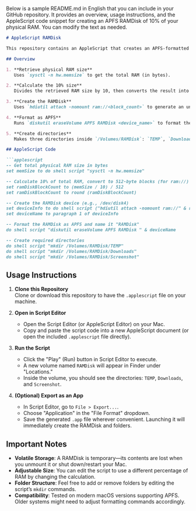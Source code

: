 Below is a sample README.md in English that you can include in your GitHub repository. It provides an overview, usage instructions, and the AppleScript code snippet for creating an APFS RAMDisk of 10% of your physical RAM. You can modify the text as needed.

```markdown
# AppleScript RAMDisk

This repository contains an AppleScript that creates an APFS-formatted RAMDisk on macOS. The RAMDisk automatically allocates **10% of your physical RAM** and sets up three directories (`TEMP`, `Downloads`, and `Screenshot`) inside it. This can be useful for speeding up temporary file access or keeping certain data off persistent storage.

## Overview

1. **Retrieve physical RAM size**  
   Uses `sysctl -n hw.memsize` to get the total RAM (in bytes).

2. **Calculate the 10% size**  
   Divides the retrieved RAM size by 10, then converts the result into units of 512-byte blocks (required by the `ram://` scheme).

3. **Create the RAMDisk**  
   Uses `hdiutil attach -nomount ram://<block_count>` to generate an unmounted disk device.

4. **Format as APFS**  
   Runs `diskutil eraseVolume APFS RAMDisk <device_name>` to format the device as APFS.

5. **Create directories**  
   Makes three directories inside `/Volumes/RAMDisk`: `TEMP`, `Downloads`, and `Screenshot`.

## AppleScript Code

```applescript
-- Get total physical RAM size in bytes
set memSize to do shell script "sysctl -n hw.memsize"

-- Calculate 10% of total RAM, convert to 512-byte blocks (for ram://)
set ramDiskBlockCount to (memSize / 10) / 512
set ramDiskBlockCount to round (ramDiskBlockCount)

-- Create the RAMDisk device (e.g., /dev/disk4)
set deviceInfo to do shell script ("hdiutil attach -nomount ram://" & ramDiskBlockCount)
set deviceName to paragraph 1 of deviceInfo

-- Format the RAMDisk as APFS and name it "RAMDisk"
do shell script "diskutil eraseVolume APFS RAMDisk " & deviceName

-- Create required directories
do shell script "mkdir /Volumes/RAMDisk/TEMP"
do shell script "mkdir /Volumes/RAMDisk/Downloads"
do shell script "mkdir /Volumes/RAMDisk/Screenshot"
```

## Usage Instructions

1. **Clone this Repository**  
   Clone or download this repository to have the `.applescript` file on your machine.

2. **Open in Script Editor**  
   - Open the Script Editor (or AppleScript Editor) on your Mac.
   - Copy and paste the script code into a new AppleScript document (or open the included `.applescript` file directly).

3. **Run the Script**  
   - Click the "Play" (Run) button in Script Editor to execute.
   - A new volume named `RAMDisk` will appear in Finder under "Locations."
   - Inside the volume, you should see the directories: `TEMP`, `Downloads`, and `Screenshot`.

4. **(Optional) Export as an App**  
   - In Script Editor, go to `File > Export...`.
   - Choose "Application" in the "File Format" dropdown.
   - Save the generated `.app` file wherever convenient. Launching it will immediately create the RAMDisk and folders.

## Important Notes

- **Volatile Storage**: A RAMDisk is temporary—its contents are lost when you unmount it or shut down/restart your Mac.
- **Adjustable Size**: You can edit the script to use a different percentage of RAM by changing the calculation.  
- **Folder Structure**: Feel free to add or remove folders by editing the script’s `mkdir` commands.
- **Compatibility**: Tested on modern macOS versions supporting APFS. Older systems might need to adjust formatting commands accordingly.
